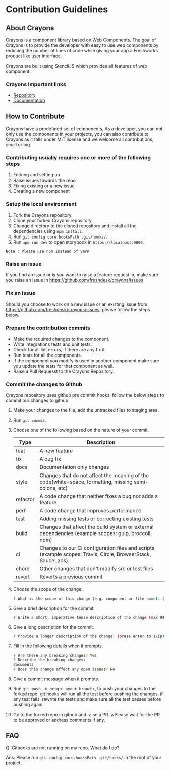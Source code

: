 # Contribution Guidelines

## About Crayons

Crayons is a component library based on Web Components. The goal of Crayons is to provide the developer with easy to use web components by reducing the number of lines of code while giving your app a Freshworks product like user interface.

Crayons are built using StencilJS which provides all features of web component.

### Crayons Important links

- [Repository](https://github.com/freshdesk/crayons)
- [Documentation](https://crayons.freshworks.com)

## How to Contribute

Crayons have a predefined set of components, As a developer, you can not only use the components in your projects, you can also contribute to Crayons as it falls under MIT license and we welcome all contributions, small or big.

### Contributing usually requires one or more of the following steps

1. Forking and setting up
2. Raise issues towards the repo
3. Fixing existing or a new issue
4. Creating a new component

### Setup the local environment

1. Fork the Crayons repository.
2. Clone your forked Crayons repository.
3. Change directory to the cloned repository and install all the dependencies using `npm install`.
4. Run `git config core.hooksPath .git/hooks/`.
5. Run `npm run dev` to open storybook in `https://localhost:9000`.

`
Note : Please use npm instead of yarn
`

### Raise an issue

If you find an issue or is you want to raise a feature request in, make sure you raise an issue in <https://github.com/freshdesk/crayons/issues>

### Fix an issue

Should you choose to work on a new issue or an existing issue from <https://github.com/freshdesk/crayons/issues>, please follow the steps below.

### Prepare the contribution commits

- Make the required changes to the component.
- Write integrations tests and unit tests.
- Check for all lint errors, if there are any fix it.
- Run tests for all the components.
- If the component you modify is used in another component make sure you update the tests for that component as well.
- Raise a Pull Requesst to the Crayons Repository.

### Commit the changes to Github

Crayons repository uses github pre commit hooks, follow the below steps to commit our changes to github

1. Make your changes to the file, add the untracked files to staging area.

2. Run `git commit`.

3. Choose one of the following based on the nature of your commit.

    | Type      |   Description |
    |-------    |--------------|
    |  feat     |   A new feature |
    |  fix      |   A bug fix |
    |  docs     |   Documentation only changes |
    |  style    |   Changes that do not affect the meaning of the code(white-space, formatting, missing      semi-colons, etc) |
    |  refactor |   A code change that neither fixes a bug nor adds a feature |
    |  perf     |   A code change that improves performance |
    |  test     |   Adding missing tests or correcting existing tests |
    |  build    |   Changes that affect the build system or external dependencies (example scopes: gulp, broccoli, npm) |
    |  ci       |   Changes to our CI configuration files and scripts (example scopes: Travis, Circle, BrowserStack, SauceLabs) |
    |  chore    |   Other changes that don't modify src or test files |
    |  revert   |   Reverts a previous commit |

4. Choose the scope of the change.

    ```bash
    ? What is the scope of this change (e.g. component or file name): (press enter to skip)
    ```

5. Give a brief description for the commit.

    ```bash
    ? Write a short, imperative tense description of the change (max 94 chars):
    ```

6. Give a long description for the commit.

    ```bash
    ? Provide a longer description of the change: (press enter to skip)
    ```

7. Fill in the following details when it prompts.

    ```bash
    ? Are there any breaking changes? Yes
    ? Describe the breaking changes:
    documents
    ? Does this change affect any open issues? No
    ```

8. Give a commit message when it prompts.

9. Run `git push -u origin <your-branch>`, to push your changes to the forked repo. git hooks will run all the test before pushing the changes. if any test fails, rewrite the tests and make sure all the test passes before pushing again.

10. Go to the forked repo in github and raise a PR. wPlease wait for the PR to be approved or address comments if any.

## FAQ

Q: Githooks are not running on my repo. What do I do?

Ans: Please run `git config core.hooksPath .git/hooks/` in the root of your project.
